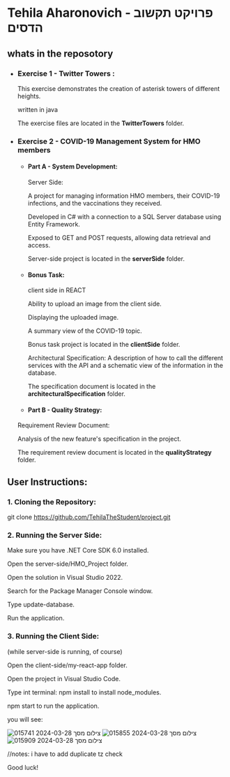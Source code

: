 # Tehila Aharonovich - פרויקט תקשוב הדסים
## whats in the reposotory 
- ### Exercise 1 - Twitter Towers :

  This exercise demonstrates the creation of asterisk towers of different heights.
  
  written in java
  
   The exercise files are located in the **TwitterTowers** folder.
-  ### Exercise 2 - COVID-19 Management System for HMO members
    - #### Part A - System Development:  
        Server Side:
      
        A project for managing information HMO members, their       COVID-19 infections, and the vaccinations they          received.
      
        Developed in C# with a connection to a SQL Server               database      using Entity Framework.
      
        Exposed to GET and POST requests, allowing data retrieval   and   access.
      
        Server-side project is located in the **serverSide** folder.
    - #### Bonus Task:
      client side in REACT
      
      Ability to upload an image from the client side.
   
      Displaying the uploaded image.
   
      A summary view of the COVID-19 topic.
      
       Bonus task project is located in the **clientSide** folder.
   
        Architectural Specification:
        A description of how to call the different services with the API and a schematic view of the information in the database.
      
        The specification document is located in the **architecturalSpecification** folder.
     - #### Part B - Quality Strategy:
    Requirement Review Document:
    
    Analysis of the new feature's specification in the project.
    
    The requirement review document is located in the **qualityStrategy** folder.

## User Instructions:
### 1. Cloning the Repository:
git clone https://github.com/TehilaTheStudent/project.git

### 2. Running the Server Side:
Make sure you have .NET Core SDK 6.0 installed.

Open the server-side/HMO_Project folder.

Open the solution in Visual Studio 2022.

Search for the Package Manager Console window.

Type update-database.

Run the application.
### 3. Running the Client Side:
(while server-side is running, of course)

Open the client-side/my-react-app folder.

Open the project in Visual Studio Code.

Type int terminal: npm install to install node_modules.

npm start to run the application.

you will see:

![צילום מסך 2024-03-28 015741](https://github.com/TehilaTheStudent/project/assets/146730488/6f39e6b1-f20a-4cc0-b53b-733acf2ef02c)
![צילום מסך 2024-03-28 015855](https://github.com/TehilaTheStudent/project/assets/146730488/6f8daf8d-b5bb-41c1-ad2f-361a47f4525e)
![צילום מסך 2024-03-28 015909](https://github.com/TehilaTheStudent/project/assets/146730488/9885d386-ecca-4642-b878-0a4faad8b144)

//notes: i have to add duplicate tz check



Good luck!




